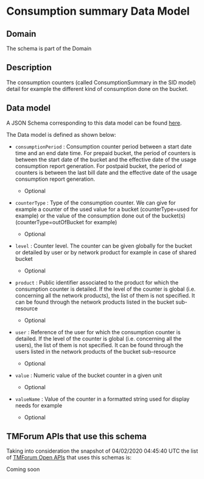 # Consumption summary Data Model

## Domain

The  schema is part of the  Domain

## Description

The consumption counters (called ConsumptionSummary in the SID model) detail for example the different kind of consumption done on the bucket.

## Data model

A JSON Schema corresponding to this data model can be found
[here](https://github.com/tmforum-rand/schemas/blob/candidates/Product/ConsumptionSummary.schema.json).

The Data model is defined as shown below:
- `consumptionPeriod` : Consumption counter period between a start date time and an end date time. For prepaid bucket, the period of counters is between the start date of the bucket and the effective date of the usage consumption report generation. For postpaid bucket, the period of counters is between the last bill date and the effective date of the usage consumption report generation.

  - Optional

- `counterType` : Type of the consumption counter. We can give for example a counter of the used value for a bucket (counterType=used for example) or the value of the consumption done out of the bucket(s) (counterType=outOfBucket for example)

  - Optional

- `level` : Counter level. The counter can be given globally for the bucket or detailed by user or by network product for example in case of shared bucket

  - Optional

- `product` : Public identifier associated to the product for which the consumption counter is detailed. If the level of the counter is global (i.e. concerning all the network products), the list of them is not specified. It can be found through the network products listed in the bucket sub-resource

  - Optional

- `user` : Reference of the user for which the consumption counter is detailed. If the level of the counter is global (i.e. concerning all the users), the list of them is not specified. It can be found through the users listed in the network products of the bucket sub-resource

  - Optional

- `value` : Numeric value of the bucket counter in a given unit

  - Optional

- `valueName` : Value of the counter in a formatted string used for display needs for example

  - Optional





## TMForum APIs that use this schema

Taking into consideration the snapshot of 04/02/2020 04:45:40 UTC the list of [TMForum Open APIs](https://www.tmforum.org/open-apis/) that uses this schemas is:

Coming soon